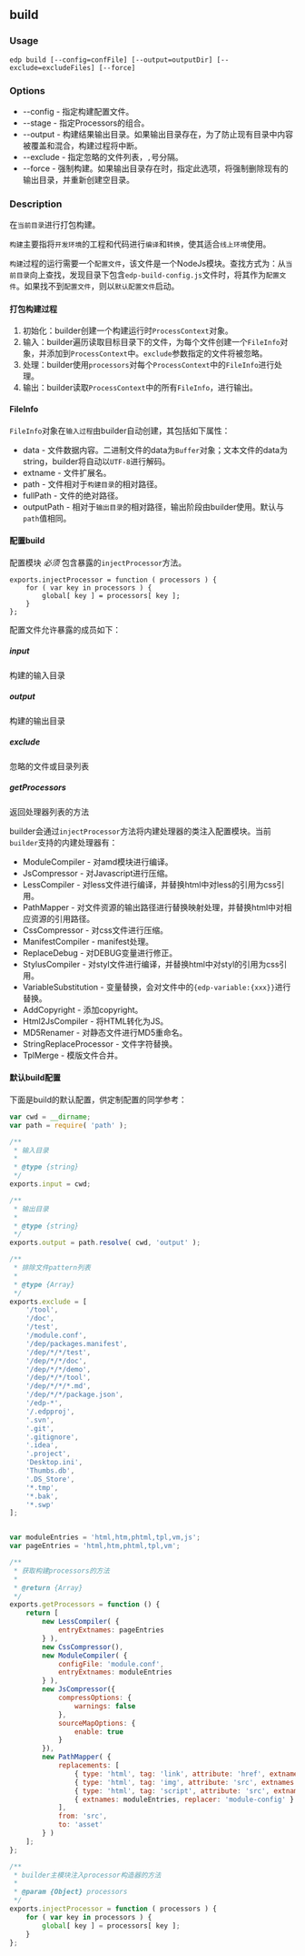 build
---------

### Usage

    edp build [--config=confFile] [--output=outputDir] [--exclude=excludeFiles] [--force]

### Options

+ --config - 指定构建配置文件。
+ --stage - 指定Processors的组合。
+ --output - 构建结果输出目录。如果输出目录存在，为了防止现有目录中内容被覆盖和混合，构建过程将中断。
+ --exclude - 指定忽略的文件列表，`,`号分隔。
+ --force - 强制构建。如果输出目录存在时，指定此选项，将强制删除现有的输出目录，并重新创建空目录。

### Description

在`当前目录`进行打包构建。

`构建`主要指将`开发环境`的工程和代码进行`编译`和`转换`，使其适合`线上环境`使用。

`构建`过程的运行需要一个`配置文件`，该文件是一个NodeJs模块。查找方式为：从`当前目录`向上查找，发现目录下包含`edp-build-config.js`文件时，将其作为`配置文件`。如果找不到`配置文件`，则以`默认配置文件`启动。

#### 打包构建过程

1. 初始化：builder创建一个构建运行时`ProcessContext`对象。
2. 输入：builder遍历读取目标目录下的文件，为每个文件创建一个`FileInfo`对象，并添加到`ProcessContext`中。`exclude`参数指定的文件将被忽略。
3. 处理：builder使用`processors`对每个`ProcessContext`中的`FileInfo`进行处理。
4. 输出：builder读取`ProcessContext`中的所有`FileInfo`，进行输出。

#### FileInfo

`FileInfo`对象在`输入过程`由builder自动创建，其包括如下属性：

+ data - 文件数据内容。二进制文件的data为`Buffer`对象；文本文件的data为string，builder将自动以`UTF-8`进行解码。
+ extname - 文件扩展名。
+ path - 文件相对于`构建目录`的相对路径。
+ fullPath - 文件的绝对路径。
+ outputPath - 相对于`输出目录`的相对路径，输出阶段由builder使用。默认与`path`值相同。

#### 配置build

配置模块 *必须* 包含暴露的`injectProcessor`方法。

    exports.injectProcessor = function ( processors ) {
        for ( var key in processors ) {
            global[ key ] = processors[ key ];
        }
    };

配置文件允许暴露的成员如下：

##### input 

构建的输入目录

##### output 

构建的输出目录

##### exclude

忽略的文件或目录列表

##### getProcessors

返回处理器列表的方法

builder会通过`injectProcessor`方法将内建处理器的类注入配置模块。当前`builder`支持的内建处理器有：

+ ModuleCompiler - 对amd模块进行编译。
+ JsCompressor - 对Javascript进行压缩。
+ LessCompiler - 对less文件进行编译，并替换html中对less的引用为css引用。
+ PathMapper - 对文件资源的输出路径进行替换映射处理，并替换html中对相应资源的引用路径。
+ CssCompressor - 对css文件进行压缩。
+ ManifestCompiler - manifest处理。
+ ReplaceDebug - 对DEBUG变量进行修正。
+ StylusCompiler - 对styl文件进行编译，并替换html中对styl的引用为css引用。
+ VariableSubstitution - 变量替换，会对文件中的`{edp-variable:{xxx}}`进行替换。
+ AddCopyright - 添加copyright。
+ Html2JsCompiler - 将HTML转化为JS。
+ MD5Renamer - 对静态文件进行MD5重命名。
+ StringReplaceProcessor - 文件字符替换。
+ TplMerge - 模版文件合并。

#### 默认build配置

下面是build的默认配置，供定制配置的同学参考：

```javascript
var cwd = __dirname;
var path = require( 'path' );

/**
 * 输入目录
 * 
 * @type {string}
 */
exports.input = cwd;

/**
 * 输出目录
 * 
 * @type {string}
 */
exports.output = path.resolve( cwd, 'output' );

/**
 * 排除文件pattern列表
 * 
 * @type {Array}
 */
exports.exclude = [
    '/tool',
    '/doc',
    '/test',
    '/module.conf',
    '/dep/packages.manifest',
    '/dep/*/*/test',
    '/dep/*/*/doc',
    '/dep/*/*/demo',
    '/dep/*/*/tool',
    '/dep/*/*/*.md',
    '/dep/*/*/package.json',
    '/edp-*',
    '/.edpproj',
    '.svn',
    '.git',
    '.gitignore',
    '.idea',
    '.project',
    'Desktop.ini',
    'Thumbs.db',
    '.DS_Store',
    '*.tmp',
    '*.bak',
    '*.swp'
];


var moduleEntries = 'html,htm,phtml,tpl,vm,js';
var pageEntries = 'html,htm,phtml,tpl,vm';

/**
 * 获取构建processors的方法
 * 
 * @return {Array}
 */
exports.getProcessors = function () {
    return [ 
        new LessCompiler( {
            entryExtnames: pageEntries
        } ), 
        new CssCompressor(),
        new ModuleCompiler( {
            configFile: 'module.conf',
            entryExtnames: moduleEntries
        } ), 
        new JsCompressor({
            compressOptions: {
                warnings: false
            },
            sourceMapOptions: {
                enable: true
            }
        }), 
        new PathMapper( {
            replacements: [
                { type: 'html', tag: 'link', attribute: 'href', extnames: pageEntries },
                { type: 'html', tag: 'img', attribute: 'src', extnames: pageEntries },
                { type: 'html', tag: 'script', attribute: 'src', extnames: pageEntries },
                { extnames: moduleEntries, replacer: 'module-config' }
            ],
            from: 'src',
            to: 'asset'
        } ) 
    ];
};

/**
 * builder主模块注入processor构造器的方法
 * 
 * @param {Object} processors 
 */
exports.injectProcessor = function ( processors ) {
    for ( var key in processors ) {
        global[ key ] = processors[ key ];
    }
};
```
